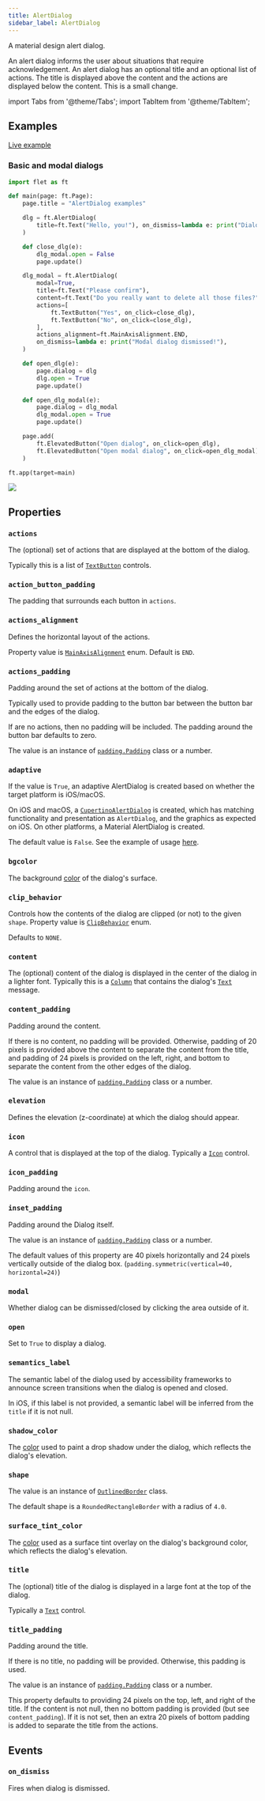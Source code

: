 ```yaml
---
title: AlertDialog
sidebar_label: AlertDialog
---
```


A material design alert dialog.

An alert dialog informs the user about situations that require acknowledgement. An alert dialog has an optional title and an optional list of actions. The title is displayed above the content and the actions are displayed below the content. This is a small change.

import Tabs from '@theme/Tabs';
import TabItem from '@theme/TabItem';

## Examples

[Live example](https://flet-controls-gallery.fly.dev/dialogs/alertdialog)

### Basic and modal dialogs

<Tabs groupId="language">
  <TabItem value="python" label="Python" default>

```python
import flet as ft

def main(page: ft.Page):
    page.title = "AlertDialog examples"

    dlg = ft.AlertDialog(
        title=ft.Text("Hello, you!"), on_dismiss=lambda e: print("Dialog dismissed!")
    )

    def close_dlg(e):
        dlg_modal.open = False
        page.update()

    dlg_modal = ft.AlertDialog(
        modal=True,
        title=ft.Text("Please confirm"),
        content=ft.Text("Do you really want to delete all those files?"),
        actions=[
            ft.TextButton("Yes", on_click=close_dlg),
            ft.TextButton("No", on_click=close_dlg),
        ],
        actions_alignment=ft.MainAxisAlignment.END,
        on_dismiss=lambda e: print("Modal dialog dismissed!"),
    )

    def open_dlg(e):
        page.dialog = dlg
        dlg.open = True
        page.update()

    def open_dlg_modal(e):
        page.dialog = dlg_modal
        dlg_modal.open = True
        page.update()

    page.add(
        ft.ElevatedButton("Open dialog", on_click=open_dlg),
        ft.ElevatedButton("Open modal dialog", on_click=open_dlg_modal),
    )

ft.app(target=main)
```
  </TabItem>
</Tabs>

<img src="/img/docs/controls/alertdialog/alertdialog-with-custom-content.gif" className="screenshot-50" />

## Properties

### `actions`

The (optional) set of actions that are displayed at the bottom of the dialog.

Typically this is a list of [`TextButton`](/docs/controls/textbutton) controls.

### `action_button_padding`

The padding that surrounds each button in `actions`.

### `actions_alignment`

Defines the horizontal layout of the actions.

Property value is [`MainAxisAlignment`](/docs/reference/types/mainaxisalignment) enum. Default is `END`.

### `actions_padding`

Padding around the set of actions at the bottom of the dialog.

Typically used to provide padding to the button bar between the button bar and the edges of the dialog.

If are no actions, then no padding will be included. The padding around the button bar defaults to zero.

The value is an instance of [`padding.Padding`](/docs/reference/types/padding) class or a number.

### `adaptive`

If the value is `True`, an adaptive AlertDialog is created based on whether the target platform is iOS/macOS.

On iOS and macOS, a [`CupertinoAlertDialog`](/docs/controls/cupertinoalertdialog) is created, which has matching functionality and presentation as `AlertDialog`, and the graphics as expected on iOS. On other platforms, a Material AlertDialog is created.

The default value is `False`. See the example of usage [here](/docs/controls/cupertinoalertdialog#cupertinoalertdialog-and-adaptive-alertdialog-example).

### `bgcolor`

The background [color](/docs/reference/colors) of the dialog's surface.

### `clip_behavior`

Controls how the contents of the dialog are clipped (or not) to the given `shape`.
Property value is [`ClipBehavior`](/docs/reference/types/clipbehavior) enum.

Defaults to `NONE`.

### `content`

The (optional) content of the dialog is displayed in the center of the dialog in a lighter font. Typically this is a [`Column`](/docs/controls/column) that contains the dialog's [`Text`](/docs/controls/text) message.

### `content_padding`

Padding around the content.

If there is no content, no padding will be provided. Otherwise, padding of 20 pixels is provided above the content to separate the content from the title, and padding of 24 pixels is provided on the left, right, and bottom to separate the content from the other edges of the dialog.

The value is an instance of [`padding.Padding`](/docs/reference/types/padding) class or a number.

### `elevation`

Defines the elevation (z-coordinate) at which the dialog should appear.

### `icon`

A control that is displayed at the top of the dialog. Typically a [`Icon`](/docs/controls/icon) control.

### `icon_padding`

Padding around the `icon`.

### `inset_padding`

Padding around the Dialog itself.

The value is an instance of [`padding.Padding`](/docs/reference/types/padding) class or a number.

The default values of this property are 40 pixels horizontally and 24 pixels vertically outside of the dialog box. (`padding.symmetric(vertical=40, horizontal=24)`)

### `modal`

Whether dialog can be dismissed/closed by clicking the area outside of it.

### `open`

Set to `True` to display a dialog.

### `semantics_label`

The semantic label of the dialog used by accessibility frameworks to announce screen transitions when the dialog is opened and closed.

In iOS, if this label is not provided, a semantic label will be inferred from the `title` if it is not null.

### `shadow_color`

The [color](/docs/reference/colors) used to paint a drop shadow under the dialog, which reflects the dialog's elevation.

### `shape`

The value is an instance of [`OutlinedBorder`](/docs/reference/types/outlinedborder) class.

The default shape is a `RoundedRectangleBorder` with a radius of `4.0`.

### `surface_tint_color`

The [color](/docs/reference/colors) used as a surface tint overlay on the dialog's background color, which reflects the
dialog's elevation.

### `title`

The (optional) title of the dialog is displayed in a large font at the top of the dialog.

Typically a [`Text`](/docs/controls/text) control.

### `title_padding`

Padding around the title.

If there is no title, no padding will be provided. Otherwise, this padding is used.

The value is an instance of [`padding.Padding`](/docs/reference/types/padding) class or a number.

This property defaults to providing 24 pixels on the top, left, and right of the title. If the content is not null, then no bottom padding is provided (but see `content_padding`). If it is not set, then an extra 20 pixels of bottom padding is added to separate the title from the actions.

## Events

### `on_dismiss`

Fires when dialog is dismissed.
